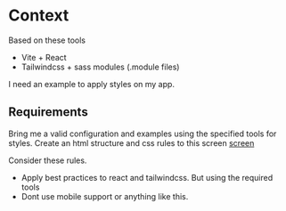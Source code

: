 # Context

Based on these tools

- Vite + React
- Tailwindcss + sass modules (.module files)

I need an example to apply styles on my app.

## Requirements

Bring me a valid configuration and examples using the specified tools for styles. Create an html structure and css rules to this screen [screen](../../.docs/home-2.png)

Consider these rules.

- Apply best practices to react and tailwindcss. But using the required tools
- Dont use mobile support or anything like this.
